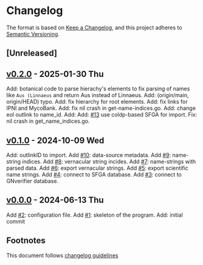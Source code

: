 # Changelog

The format is based on [Keep a Changelog](https://keepachangelog.com/en/1.0.0/),
and this project adheres to [Semantic Versioning](https://semver.org/spec/v2.0.0.html).

## [Unreleased]

## [v0.2.0] - 2025-01-30 Thu

Add: botanical code to parse hierachy's elements to fix parsing of
     names like `Aus (Linnaeus` and return Aus instead of Linnaeus.
Add: (origin/main, origin/HEAD) typo.
Add: fix hierarchy for root elements.
Add: fix links for IPNI and MycoBank.
Add: fix nil crash in get-name-indices.go.
Add: change eol outlink to name_id.
Add: 
Add: [#13] use coldp-based SFGA for import.
Fix: nil crash in get_name_indices.go.

## [v0.1.0] - 2024-10-09 Wed

Add: outlinkID to import.
Add [#10]: data-source metadata.
Add [#9]: name-string indices.
Add [#8]: vernacular string incides.
Add [#7]: name-strings with parsed data.
Add [#6]: export vernacular strings.
Add [#5]: export scientific name strings.
Add [#4]: connect to SFGA database.
Add [#3]: connect to GNverifier database.

## [v0.0.0] - 2024-06-13 Thu

Add [#2]: configuration file.
Add [#1]: skeleton of the program.
Add: initial commit

## Footnotes

This document follows [changelog guidelines]

[v0.2.0]: https://github.com/sfborg/to-gn/tree/v0.1.0...v0.2.0
[v0.1.0]: https://github.com/sfborg/to-gn/tree/v0.0.0...v0.1.0
[v0.0.0]: https://github.com/sfborg/to-gn/tree/v0.0.0
[#20]: https://github.com/sfborg/to-gn/issues/20
[#19]: https://github.com/sfborg/to-gn/issues/19
[#18]: https://github.com/sfborg/to-gn/issues/18
[#17]: https://github.com/sfborg/to-gn/issues/17
[#16]: https://github.com/sfborg/to-gn/issues/16
[#15]: https://github.com/sfborg/to-gn/issues/15
[#14]: https://github.com/sfborg/to-gn/issues/14
[#13]: https://github.com/sfborg/to-gn/issues/13
[#12]: https://github.com/sfborg/to-gn/issues/12
[#11]: https://github.com/sfborg/to-gn/issues/11
[#10]: https://github.com/sfborg/to-gn/issues/10
[#9]: https://github.com/sfborg/to-gn/issues/9
[#8]: https://github.com/sfborg/to-gn/issues/8
[#7]: https://github.com/sfborg/to-gn/issues/7
[#6]: https://github.com/sfborg/to-gn/issues/6
[#5]: https://github.com/sfborg/to-gn/issues/5
[#4]: https://github.com/sfborg/to-gn/issues/4
[#3]: https://github.com/sfborg/to-gn/issues/3
[#2]: https://github.com/sfborg/to-gn/issues/2
[#1]: https://github.com/sfborg/to-gn/issues/1
[changelog guidelines]: https://keepachangelog.com/en/1.0.0/

